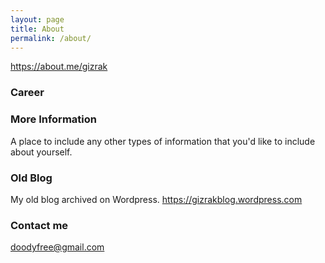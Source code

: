 ```yaml
---
layout: page
title: About
permalink: /about/
---
```


<https://about.me/gizrak>

### Career

### More Information

A place to include any other types of information that you'd like to include about yourself.

### Old Blog

My old blog archived on Wordpress.
<https://gizrakblog.wordpress.com>

### Contact me

[doodyfree@gmail.com](mailto:doodyfree@gmail.com)
